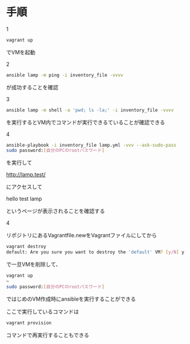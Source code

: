 # 手順

1 

```sh
vagrant up
```
でVMを起動


2 

```sh
ansible lamp -m ping -i inventory_file -vvvv
```
が成功することを確認


3 

```sh
ansible lamp -m shell -a 'pwd; ls -la;' -i inventory_file -vvvv
```
を実行するとVM内でコマンドが実行できるていることが確認できる


4 

```sh
ansible-playbook -i inventory_file lamp.yml -vvv --ask-sudo-pass
sudo password:[自分のPCのrootパスワード]
```
を実行して

http://lamp.test/

にアクセスして

hello test lamp

というページが表示されることを確認する


4 

リポジトリにあるVagrantfile.newをVagrantファイルにしてから
```sh
vagrant destroy
default: Are you sure you want to destroy the 'default' VM? [y/N] y
```
で一旦VMを削除して、

```sh
vagrant up
~
sudo password:[自分のPCのrootパスワード]
```
ではじめのVM作成時にansibleを実行することができる

ここで実行しているコマンドは

```sh
vagrant provision
```
コマンドで再実行することもできる

